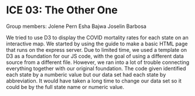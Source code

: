 # ICE 03: The Other One

Group members:
Jolene Pern
Esha Bajwa
Joselin Barbosa

We tried to use D3 to display the COVID mortality rates for each state on an interactive map. We started by using the guide to make a basic HTML page that runs on the express server. Due to limited time, we used a template on D3 as a foundation for our JS code, with the goal of using a different data source from a different file. However, we ran into a lot of trouble connecting everything together with our original foundation. The code given identified each state by a numberic value but our data set had each state by abbreviation. It would have taken a long time to change our data set so it could be by the full state name or numeric value. 

